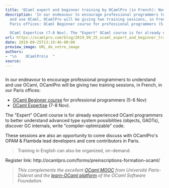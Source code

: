 ```yaml
---
title: 'OCaml expert and beginner training by OCamlPro (in French): Nov. 5-6 & 7-8'
description: 'In our endeavour to encourage professional programmers to understand
  and use OCaml, OCamlPro will be giving two training sessions, in French, in our
  Paris offices: OCaml Beginner course for professional programmers (5-6 Nov)

  OCaml Expertise (7-8 Nov). The "Expert" OCaml course is for already experie...'
url: https://ocamlpro.com/blog/2019_09_25_ocaml_expert_and_beginner_training_by_ocamlpro_in_french_nov_5_6_7_8
date: 2019-09-25T13:19:46-00:00
preview_image: URL_de_votre_image
authors:
- "\n    OCamlPro\n  "
source:
---
```


<p><img src="https://ocamlpro.com/blog/assets/img/trainings_2019.png" alt=""/></p>
<p>In our endeavour to encourage professional programmers to understand and use OCaml, OCamlPro will be giving two training sessions, in French, in our Paris offices:</p>
<ul>
<li><a href="https://ocamlpro.com/course-ocaml-development/">OCaml Beginner course</a> for professional programmers (5-6 Nov)
</li>
<li><a href="https://ocamlpro.com/course-ocaml-expert/">OCaml Expertise</a> (7-8 Nov).
</li>
</ul>
<p>The &quot;Expert&quot; OCaml course is for already experienced OCaml programmers to better understand advanced type system possibilities (objects, GADTs), discover GC internals, write &quot;compiler-optimizable&quot; code.</p>
<p>These sessions are also an opportunity to come discuss with OCamlPro's OPAM &amp; Flambda lead developers and core contributors in Paris.</p>
<blockquote>
<p>Training in English can also be organized, on-demand.</p>
</blockquote>
<p>Register link: http://ocamlpro.com/forms/preinscriptions-formation-ocaml/</p>
<blockquote>
<p><em>This complements the excellent <a href="https://www.fun-mooc.fr/courses/course-v1:parisdiderot+56002+session04/about">OCaml MOOC</a> from Universit&eacute; Paris-Diderot and the <a href="https://ocaml.foundation/learn-ocaml">learn-OCaml platform</a> of the OCaml Software Foundation.</em></p>
</blockquote>

